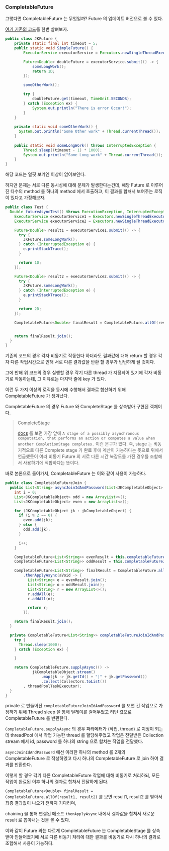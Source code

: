 ### CompletableFuture

그렇다면 CompletableFuture 는 무엇일까? Future 의 업데이트 버전으로 볼 수 있다.

[여기 기존의 코드](./Future.md)를 한번 살펴보자.

```java
public class JKFuture {
	private static final int timeout = 5;
	public static void SimpleFuture() {
		ExecutorService executorService = Executors.newSingleThreadExecutor();

		Future<Double> doubleFuture = executorService.submit(() -> {
			someLongWork();
			return 1D;
		});

		someOtherWork();

		try {
			doubleFuture.get(timeout, TimeUnit.SECONDS);
		} catch (Exception ex) {
			System.out.println("There is error Occur!");
		}
	}
	
	private static void someOtherWork() {
	  System.out.println("Some Other work" + Thread.currentThread());
	}
	
	public static void someLongWork() throws InterruptedException {
		Thread.sleep((timeout - 1) * 1000);
		System.out.println("Some Long work" + Thread.currentThread());
	}
}
```

해당 코드는 얼핏 보기엔 이상이 없어보인다.

하지만 문제는 서로 다른 동시성에 대해 문제가 발생한다는건데, 해당 Future 로 이루어진 다수의 method 를 하나의 method 에서 호출하고, 이 결과를 합쳐서 보여주는 로직이 있다고 가정해보자.

```java
public class Test {
  Double futureAsyncTest() throws ExecutionException, InterruptedException {
    ExecutorService executorService1 = Executors.newSingleThreadExecutor();
    ExecutorService executorService2 = Executors.newSingleThreadExecutor();

    Future<Double> result1 = executorService1.submit(() -> {
      try {
        JKFuture.someLongWork();
      } catch (InterruptedException e) {
        e.printStackTrace();
      }

      return 1D;
    });

    Future<Double> result2 = executorService2.submit(() -> {
      try {
        JKFuture.someLongWork();
      } catch (InterruptedException e) {
        e.printStackTrace();
      }

      return 2D;
    });

    CompletableFuture<Double> finalResult = CompletableFuture.allOf(result1, result2)


    return finalResult.join();
  }
}
```
기존의 코드의 경우 각자 비동기로 작동한다 하더라도 결과값에 대해 return 할 경우 각자 다른 작업시간으로 인해 서로 다른 결과값을 반환 할 경우가 빈번하게 될 것이다.

그에 반해 위 코드의 경우 실행할 경우 각기 다른 thread 가 지정되어 있기에 각자 비동기로 작동하는데, 그 이유로는 마지막 줄에 key 가 있다.


이런 두 가지 이상의 로직을 동시에 수행해서 결과로 합산하기 위해 CompletableFuture 가 생겨났다.

CompletableFuture 의 경우 Future 와 CompleteStage 를 상속받아 구현된 객체이다.

> CompleteStage
> 
> [docs](https://docs.oracle.com/javase/8/docs/api/java/util/concurrent/CompletionStage.html) 를 보면 
> 가장 앞에 `A stage of a possibly asynchronous computation, that performs an action or computes a value when another CompletionStage completes.` 이런
> 문구가 있다. 즉, stage 는 비동기적으로 다른 Complete stage 가 완료 후에 계산이 가능하다는 뜻으로 위에서 언급했듯이 여러 비동기 Future 의 서로 다른
> 시간 복잡도를 가진 경우를 조합해서 사용하기에 적합하다는 뜻이다.

바로 본론으로 들어가서, CompletableFuture 는 이와 같이 사용이 가능하다.

```java
public class CompletableFutureJoin {
  public List<String> asyncJoinIdAndPassword(List<JKCompletableObject> jkCompletableObject) {
    int i = 0;
    List<JKCompletableObject> odd = new ArrayList<>();
    List<JKCompletableObject> even = new ArrayList<>();

    for (JKCompletableObject jk : jkCompletableObject) {
      if (i % 2 == 0) {
        even.add(jk);
      } else {
        odd.add(jk);
      }

      i++;
    }

    CompletableFuture<List<String>> evenResult = this.completableFutureJoinIdAndPassword(even);
    CompletableFuture<List<String>> oddResult = this.completableFutureJoinIdAndPassword(odd);

    CompletableFuture<List<String>> finalResult = CompletableFuture.allOf(evenResult, oddResult)
        .thenApplyAsync(aVoid -> {
          List<String> e = evenResult.join();
          List<String> o = oddResult.join();
          List<String> r = new ArrayList<>();
          r.addAll(e);
          r.addAll(o);

          return r;
        });

    return finalResult.join();
  }

  private CompletableFuture<List<String>> completableFutureJoinIdAndPassword(List<JKCompletableObject> jkCompletableObject) {
    try {
      Thread.sleep(1000);
    } catch (Exception ex) {

    }

    return CompletableFuture.supplyAsync(() ->
            jkCompletableObject.stream()
                .map(jk -> jk.getId() + "|" + jk.getPassword())
                .collect(Collectors.toList())
        , threadPoolTaskExecutor);
  }
}
```

private 로 만들어진 `completableFutureJoinIdAndPassword` 를 보면 긴 작업으로 가정하기 위해 Thread sleep 을 통해 
딜레이를 걸어두었고 리턴 값으로 CompletableFuture 를 반환한다. 

`CompletableFuture.supplyAsync` 의 경우 파라메터가 (작업, thread) 로 지정이 되는데 threadPool 에서 작업 가능한
thread 를 할당해주었고 작업은 전달받은 Collection stream 에서 id, password 를 하나의 string 으로 합치는 작업을 전달했다.

`asyncJoinIdAndPassword` 에선 이러한 하나의 method 를 2개의 CompletableFuture 로 작성하였고 다시 하나의 CompletableFuture
로 join 하여 결과를 반환한다.

이렇게 할 경우 각기 다른 CompletableFuture 작업에 대해 비동기로 처리하되, 모든 작업이 완료된 이후 하나의 결과로 합쳐서 전달하게 된다.

`CompletableFuture<Double> finalResult = CompletableFuture.allOf(result1, result2)` 를 보면 result1, result2 를 받아서 최종 결과값이 나오기 전까지 기다리며, 

chaining 을 통해 연결된 메소드 `thenApplyAsync` 내에서 결과값을 합쳐서 새로운 result 로 뽑아내는 것을 볼 수 있다.

이와 같이 Future 와는 다르게 CompletableFuture 는 CompletableStage 를 상속받아 만들어졌기에 서로 다른 비동기 처리에 대한 결과를
비동기로 다시 하나의 결과로 조합해서 사용이 가능하다.
